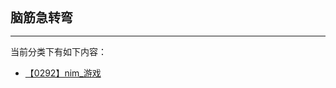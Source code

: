 <div style="font-size: 20px; margin-bottom: 15px; font-weight: bold;">脑筋急转弯</div>
<hr style="height: 1px; margin: 1em 0px;" />

当前分类下有如下内容：

* [【0292】nim_游戏](/tools/tpl/nim-game.md)